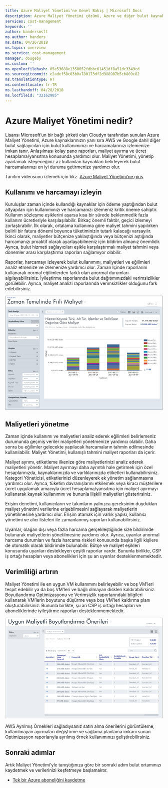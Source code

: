 ```yaml
---
title: Azure Maliyet Yönetimi’ne Genel Bakış | Microsoft Docs
description: Azure Maliyet Yönetimi çözümü, Azure ve diğer bulut kaynaklarını kullanmanıza yardımcı olan çoklu bulut maliyet yönetimi çözümüdür.
services: cost-management
keywords: ''
author: bandersmsft
ms.author: banders
ms.date: 04/26/2018
ms.topic: overview
ms.service: cost-management
manager: dougeby
ms.custom: ''
ms.openlocfilehash: 05e53688e1350052fdbbc61451df8a51dc3349cd
ms.sourcegitcommit: e2adef58c03b0a780173df2d988907b5cb809c82
ms.translationtype: HT
ms.contentlocale: tr-TR
ms.lasthandoff: 04/28/2018
ms.locfileid: "32162985"
---
```

# <a name="what-is-azure-cost-management"></a>Azure Maliyet Yönetimi nedir?

Lisansı Microsoft’un bir bağlı şirketi olan Cloudyn tarafından sunulan Azure Maliyet Yönetimi, Azure kaynaklarınızın yanı sıra AWS ve Google dahil diğer bulut sağlayıcıları için bulut kullanımınızı ve harcamalarınızı izlemenize imkan tanır. Anlaşılması kolay pano raporları, maliyet ayırma ve ücret hesaplama/yansıtma konusunda yardımcı olur. Maliyet Yönetimi, yönetip ayarlamak isteyeceğiniz az kullanılan kaynakları belirleyerek bulut harcamalarınızı en iyi duruma getirmenize yardımcı olur.

Tanıtım videosunu izlemek için bkz. [Azure Maliyet Yönetimi’ne giriş](https://azure.microsoft.com/resources/videos/azure-cost-management-overview-and-demo).

## <a name="monitor-usage-and-spending"></a>Kullanımı ve harcamayı izleyin

Kuruluşlar zaman içinde kullandığı kaynaklar için ödeme yaptığından bulut altyapıları için kullanımınızı ve harcamanızı izlemeniz kritik öneme sahiptir. Kullanım sözleşme eşiklerini aşarsa kısa bir sürede beklenmedik fazla kullanım ücretleriyle karşılaşılabilir. Birkaç önemli faktör, geçici izlemeyi zorlaştırabilir. İlk olarak, ortalama kullanıma göre maliyet tahmini yapılırken belirli bir fatura dönemi boyunca tüketiminizin tutarlı kalacağı varsayılır. İkinci olarak, maliyetler bütçenize yaklaştığında veya bütçenizi aştığında harcamanızı proaktif olarak ayarlayabilmeniz için bildirim almanız önemlidir. Ayrıca, bulut hizmeti sağlayıcıları eşikle karşılaştırmalı maliyet tahmini veya dönemler arası karşılaştırma raporları sağlamıyor olabilir.

Raporlar, harcamayı izleyerek bulut kullanımını, maliyetleri ve eğilimleri analiz etmenize ve izlemenize yardımcı olur. Zaman İçinde raporlarını kullanarak normal eğilimlerden farklı olan anormal durumları algılayabilirsiniz. İyileştirme raporlarında bulut dağıtımınızdaki verimsizlikler görülebilir. Ayrıca, maliyet analizi raporlarında verimsizlikler olduğunu fark edebilirsiniz.

![Zaman İçinde Maliyet raporu](media\overview\cost-over-time-rpt.png)


## <a name="manage-costs"></a>Maliyetleri yönetme

Zaman içinde kullanımı ve maliyetleri analiz ederek eğilimleri belirlemeniz durumunda geçmiş veriler maliyetleri yönetmenize yardımcı olabilir. Daha sonra bu eğilimler gelecekte yapılacak harcamaların tahmin edilmesinde kullanılabilir. Maliyet Yönetimi, kullanışlı tahmini maliyet raporları da içerir.

Maliyet ayrımı, etiketleme ilkenize göre maliyetlerinizi analiz ederek maliyetleri yönetir. Maliyet ayırmayı daha ayrıntılı hale getirmek için özel hesaplarınızda, kaynaklarınızda ve varlıklarınızda etiketleri kullanabilirsiniz. Kategori Yöneticisi, etiketlerinizi düzenleyerek ek yönetim sağlanmasına yardımcı olur. Ayrıca, tüketim davranışlarını etkilemek veya kiracı müşterilere ücret uygulamak amacıyla ücret hesaplama/yansıtma için maliyet ayırmayı kullanarak kaynak kullanımını ve bununla ilişkili maliyetleri gösterirsiniz.

Erişim denetimi, kullanıcıların ve takımların yalnızca gereksinim duydukları maliyet yönetimi verilerine erişebilmesini sağlayarak maliyetlerin yönetilmesine yardımcı olur. Erişim atamak için varlık yapısı, kullanıcı yönetimi ve alıcı listeleri ile zamanlanmış raporları kullanabilirsiniz.

Uyarılar, olağan dışı veya fazla harcama gerçekleştiğinde size bildirimde bulunarak maliyetlerin yönetilmesine yardımcı olur. Ayrıca, uyarılar anormal harcama durumları ve fazla harcama riskleri konusunda başka ilgili kişilere de otomatik olarak bildirimde bulunabilir. Bütçe ve maliyet eşikleri konusunda uyarıları destekleyen çeşitli raporlar vardır. Bununla birlikte, CSP iş ortağı hesapları veya abonelikleri için şu an uyarılar desteklenmemektedir.

## <a name="improve-efficiency"></a>Verimliliği artırın

Maliyet Yönetimi ile en uygun VM kullanımını belirleyebilir ve boş VM’leri tespit edebilir ya da boş VM’leri ve bağlı olmayan diskleri kaldırabilirsiniz. Boyutlandırma Optimizasyonu ve Verimsizlik raporlarındaki bilgileri kullanarak VM’lerin boyutunu düşürme veya boş VM’leri kaldırma planı oluşturabilirsiniz. Bununla birlikte, şu an CSP iş ortağı hesapları ve aboneliklerinde iyileştirme raporları desteklenmemektedir.

![boyutlandırma önerileri](.\media\overview\sizing.png)

AWS Ayrılmış Örnekleri sağladıysanız satın alma önerilerini görüntüleme, kullanılmayan ayırmaları değiştirme ve sağlama planlama imkanı sunan Optimizasyon raporlarıyla ayrılmış örnek kullanımınızı geliştirebilirsiniz.

## <a name="next-steps"></a>Sonraki adımlar

Artık Maliyet Yönetimi’yle tanıştığınıza göre bir sonraki adım bulut ortamınızı kaydetmek ve verilerinizi keşfetmeye başlamaktır.

- [Tek bir Azure aboneliğini kaydetme](quick-register-azure-sub.md)

